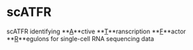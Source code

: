 # scATFR 
scATFR identifying **<u>A</u>**ctive **<u>T</u>**ranscription **<u>F</u>**actor **<u>R</u>**egulons for single-cell RNA sequencing data
